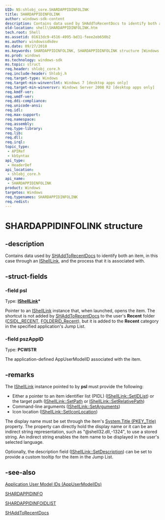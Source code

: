 ```yaml
---
UID: NS:shlobj_core.SHARDAPPIDINFOLINK
title: SHARDAPPIDINFOLINK
author: windows-sdk-content
description: Contains data used by SHAddToRecentDocs to identify both an item, in this case through an IShellLink, and the process that it is associated with.
old-location: shell\SHARDAPPIDINFOLINK.htm
tech.root: Shell
ms.assetid: 01613dc9-4516-4995-bd31-feee2eb650b2
ms.author: windowssdkdev
ms.date: 09/27/2018
ms.keywords: SHARDAPPIDINFOLINK, SHARDAPPIDINFOLINK structure [Windows Shell], _shell_SHARDAPPIDINFOLINK, shell.SHARDAPPIDINFOLINK, shlobj_core/SHARDAPPIDINFOLINK
ms.prod: windows
ms.technology: windows-sdk
ms.topic: struct
req.header: shlobj_core.h
req.include-header: Shlobj.h
req.target-type: Windows
req.target-min-winverclnt: Windows 7 [desktop apps only]
req.target-min-winversvr: Windows Server 2008 R2 [desktop apps only]
req.kmdf-ver: 
req.umdf-ver: 
req.ddi-compliance: 
req.unicode-ansi: 
req.idl: 
req.max-support: 
req.namespace: 
req.assembly: 
req.type-library: 
req.lib: 
req.dll: 
req.irql: 
topic_type:
 - APIRef
 - kbSyntax
api_type:
 - HeaderDef
api_location:
 - shlobj_core.h
api_name:
 - SHARDAPPIDINFOLINK
product: Windows
targetos: Windows
req.typenames: SHARDAPPIDINFOLINK
req.redist: 
---
```


# SHARDAPPIDINFOLINK structure


## -description


Contains data used by <a href="https://msdn.microsoft.com/84e065e6-b68d-4303-b98b-3f8507539468">SHAddToRecentDocs</a> to identify both an item, in this case through an <a href="https://msdn.microsoft.com/67982d28-27ce-4482-b588-10fec8143750">IShellLink</a>, and the process that it is associated with.


## -struct-fields




### -field psl

Type: <b><a href="https://msdn.microsoft.com/67982d28-27ce-4482-b588-10fec8143750">IShellLink</a>*</b>

Pointer to an <a href="https://msdn.microsoft.com/67982d28-27ce-4482-b588-10fec8143750">IShellLink</a> instance that, when launched, opens the item. The shortcut is not added by <a href="https://msdn.microsoft.com/84e065e6-b68d-4303-b98b-3f8507539468">SHAddToRecentDocs</a> to the user's <b>Recent</b> folder (<a href="https://msdn.microsoft.com/33d92271-2865-4ebd-b96c-bf293deb4310">CSIDL_RECENT</a>, <a href="https://msdn.microsoft.com/f2c08ade-3083-44e4-82b0-dde45f0e3094">FOLDERID_Recent</a>), but it is added to the <b>Recent</b> category in the specified application's Jump List.


### -field pszAppID

Type: <b>PCWSTR</b>

The application-defined AppUserModelID associated with the item.


## -remarks



The <a href="https://msdn.microsoft.com/67982d28-27ce-4482-b588-10fec8143750">IShellLink</a> instance pointed to by <b>psl</b> must provide the following:

                

<ul>
<li>Either a pointer to an item identifier list (PIDL) (<a href="https://msdn.microsoft.com/4c0571a5-1615-4c3f-b9a6-0667df07165b">IShellLink::SetIDList</a>) or the target path (<a href="https://msdn.microsoft.com/032610ba-d6ff-4200-8fd3-455460587dec">IShellLink::SetPath</a> or <a href="https://msdn.microsoft.com/f9cbd1db-253b-4ce8-a8ea-cfc48759c9d3">IShellLink::SetRelativePath</a>)</li>
<li>Command-line arguments (<a href="https://msdn.microsoft.com/5ad5fabd-be12-40bc-a6b3-498bcde7223a">IShellLink::SetArguments</a>)</li>
<li>Icon location  (<a href="https://msdn.microsoft.com/1ba267f2-ae05-4a6d-be3c-382a89e17d92">IShellLink::SetIconLocation</a>)</li>
</ul>
The display name must be set through the item's <a href="https://msdn.microsoft.com/8fb948d6-2677-4e5d-b283-8757c3df574d">System.Title (PKEY_Title)</a> property. The property can directly hold the display name or it can be an indirect string representation, such as "@shell32.dll,-1324", to use a stored string. An indirect string enables the item name to be displayed in the user's selected language.

Optionally, the description field (<a href="https://msdn.microsoft.com/4bec482e-04e6-4cde-ab8e-23c5a1463bdf">IShellLink::SetDescription</a>) can be set to provide a custom tooltip for the item in the Jump List.




## -see-also




<a href="https://msdn.microsoft.com/ebce2d99-6f20-4545-9f12-d79cd8d0828f">Application User Model IDs (AppUserModelIDs)</a>



<a href="https://msdn.microsoft.com/bb2b7e86-04ca-4dd0-944b-a95e8a0be1e0">SHARDAPPIDINFO</a>



<a href="https://msdn.microsoft.com/11c69ff9-b8a0-4168-8036-f45a9f7813ba">SHARDAPPIDINFOIDLIST</a>



<a href="https://msdn.microsoft.com/84e065e6-b68d-4303-b98b-3f8507539468">SHAddToRecentDocs</a>
 

 

